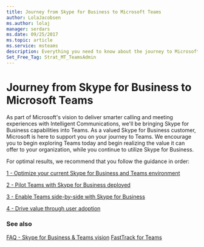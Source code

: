 ```yaml
---
title: Journey from Skype for Business to Microsoft Teams
author: LolaJacobsen
ms.author: lolaj
manager: serdars
ms.date: 09/25/2017
ms.topic: article
ms.service: msteams
description: Everything you need to know about the journey to Microsoft Teams from Skype for Business Online.
Set_Free_Tag: Strat_MT_TeamsAdmin
---
```


Journey from Skype for Business to Microsoft Teams
==================================================

As part of Microsoft's vision to deliver smarter calling and meeting experiences with Intelligent Communications, we'll be bringing Skype for Business capabilities into Teams. As a valued Skype for Business customer, Microsoft is here to support you on your journey to Teams. We encourage you to begin exploring Teams today and begin realizing the value it can offer to your organization, while you continue to utilize Skype for Business. 

For optimal results, we recommend that you follow the guidance in order:

[1 - Optimize your current Skype for Business and Teams environment](prepare-teams.md)

[2 - Pilot Teams with Skype for Business deployed](pilot-essentials.md)

[3 - Enable Teams side-by-side with Skype for Business](continue-journey.md)

[4 - Drive value through user adoption](guidance-SkypeforBusiness.md)


 
### See also
[FAQ - Skype for Business & Teams vision](FAQ-journey.md)
[FastTrack for Teams](https://upgradeskype-dev.cloudapp.net/) 




